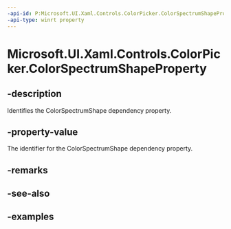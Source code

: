 ```yaml
---
-api-id: P:Microsoft.UI.Xaml.Controls.ColorPicker.ColorSpectrumShapeProperty
-api-type: winrt property
---
```


<!-- Property syntax.
public DependencyProperty ColorSpectrumShapeProperty { get; }
-->

# Microsoft.UI.Xaml.Controls.ColorPicker.ColorSpectrumShapeProperty

## -description

Identifies the ColorSpectrumShape dependency property.

## -property-value

The identifier for the ColorSpectrumShape dependency property.

## -remarks

## -see-also

## -examples

